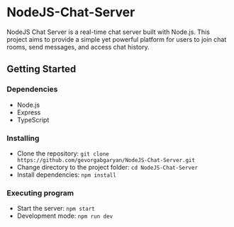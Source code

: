 # NodeJS-Chat-Server
NodeJS Chat Server is a real-time chat server built with Node.js. This project aims to provide a simple yet powerful platform for users to join chat rooms, send messages, and access chat history.


## Getting Started

### Dependencies
- Node.js
- Express
- TypeScript

### Installing
- Clone the repository: `git clone https://github.com/gevorgabgaryan/NodeJS-Chat-Server.git`
- Change directory to the project folder: `cd NodeJS-Chat-Server`
- Install dependencies: `npm install`

### Executing program
- Start the server: `npm start`
- Development mode: `npm run dev`
